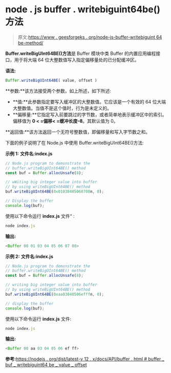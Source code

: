 # node . js buffer . writebiguint64be()方法

> 原文:[https://www . geesforgeks . org/node-js-buffer-writebiguint 64 be-method/](https://www.geeksforgeeks.org/node-js-buffer-writebiguint64be-method/)

**Buffer.writeBigUInt64BE()方法**是 Buffer 模块中类 Buffer 的内置应用编程接口，用于将大端 64 位大整数值写入指定偏移量处的已分配缓冲区。

**语法:**

```js
Buffer.writeBigUInt64BE( value, offset )
```

**参数:**该方法接受两个参数，如上所述，如下所述:

*   **值:**此参数指定要写入缓冲区的大整数值。它应该是一个有效的 64 位大端大整数值。当值不是这个值时，行为是未定义的。
*   **偏移量:**它指定写入前要跳过的字节数，或者简单地表示缓冲区中的索引。偏移值为 **0 < =偏移< =缓冲长度–8**。其默认值为 0。

**返回值:**该方法返回一个无符号整数值，即偏移量和写入字节数之和。

下面的例子说明了在 Node.js 中使用 Buffer.writeBigUInt64BE()方法:

**示例 1:**
**文件名:index.js**

```js
// Node.js program to demonstrate the
// buffer.writeBigUInt64BE() method 
const buf = Buffer.allocUnsafe(8);

// wWiting big integer value into buffer
// by using writeBigUInt64BE() method
buf.writeBigUInt64BE(0x01030405060708n, 0);

// Display the buffer
console.log(buf);
```

使用以下命令运行 **index.js** 文件“
:

```js
node index.js
```

**输出:**

```js
<Buffer 00 01 03 04 05 06 07 08>

```

**示例 2:**
**文件名:index.js**

```js
// Node.js program to demonstrate the
// buffer.writeBigUInt64BE() method 
const buf = Buffer.allocUnsafe(8);

// writing big integer value into buffer
// by using writeBigUInt64BE() method
buf.writeBigUInt64BE(0xaa03040506efffn, 0);

// display the buffer
console.log(buf);
```

使用以下命令运行 **index.js** 文件:

```js
node index.js
```

**输出:**

```js
<Buffer 00 aa 03 04 05 06 ef ff>

```

**参考:**[https://nodejs . org/dist/latest-v 12 . x/docs/API/buffer . html # buffer _ buf _ writebiguint64 be _ value _ offset](https://nodejs.org/dist/latest-v12.x/docs/api/buffer.html#buffer_buf_writebiguint64be_value_offset)